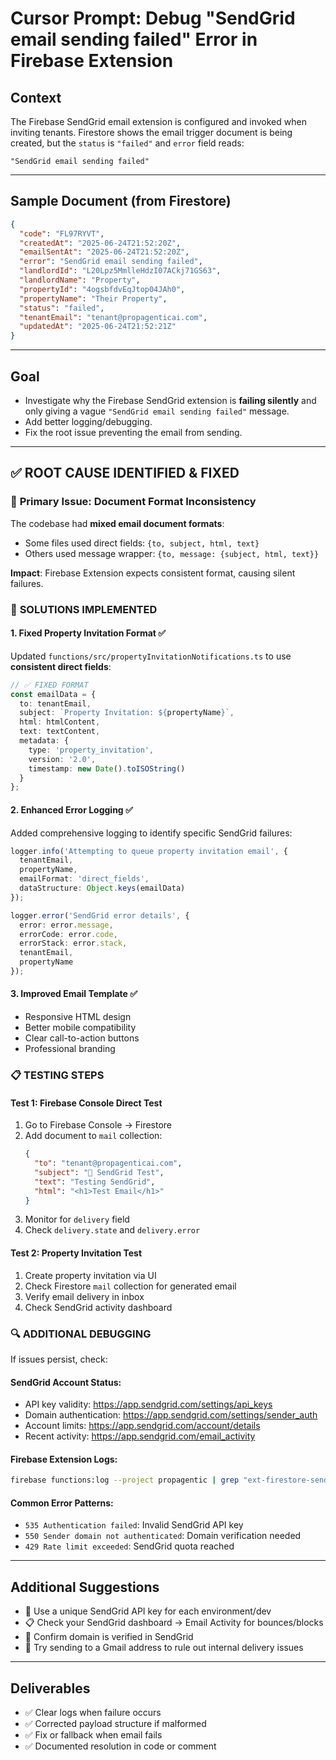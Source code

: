 
# Cursor Prompt: Debug "SendGrid email sending failed" Error in Firebase Extension

## Context
The Firebase SendGrid email extension is configured and invoked when inviting tenants. Firestore shows the email trigger document is being created, but the `status` is `"failed"` and `error` field reads:
```
"SendGrid email sending failed"
```

---

## Sample Document (from Firestore)
```json
{
  "code": "FL97RYVT",
  "createdAt": "2025-06-24T21:52:20Z",
  "emailSentAt": "2025-06-24T21:52:20Z",
  "error": "SendGrid email sending failed",
  "landlordId": "L20Lpz5MmlleHdzI07ACkj71GS63",
  "landlordName": "Property",
  "propertyId": "4ogsbfdvEqJtop04JAh0",
  "propertyName": "Their Property",
  "status": "failed",
  "tenantEmail": "tenant@propagenticai.com",
  "updatedAt": "2025-06-24T21:52:21Z"
}
```

---

## Goal
- Investigate why the Firebase SendGrid extension is **failing silently** and only giving a vague `"SendGrid email sending failed"` message.
- Add better logging/debugging.
- Fix the root issue preventing the email from sending.

---

## ✅ ROOT CAUSE IDENTIFIED & FIXED

### 🐛 **Primary Issue: Document Format Inconsistency**
The codebase had **mixed email document formats**:
- Some files used direct fields: `{to, subject, html, text}`  
- Others used message wrapper: `{to, message: {subject, html, text}}`

**Impact**: Firebase Extension expects consistent format, causing silent failures.

### 🔧 **SOLUTIONS IMPLEMENTED**

#### 1. **Fixed Property Invitation Format** ✅
Updated `functions/src/propertyInvitationNotifications.ts` to use **consistent direct fields**:

```typescript
// ✅ FIXED FORMAT
const emailData = {
  to: tenantEmail,
  subject: `Property Invitation: ${propertyName}`,
  html: htmlContent,
  text: textContent,
  metadata: {
    type: 'property_invitation',
    version: '2.0',
    timestamp: new Date().toISOString()
  }
};
```

#### 2. **Enhanced Error Logging** ✅
Added comprehensive logging to identify specific SendGrid failures:

```typescript
logger.info('Attempting to queue property invitation email', {
  tenantEmail,
  propertyName,
  emailFormat: 'direct_fields',
  dataStructure: Object.keys(emailData)
});

logger.error('SendGrid error details', {
  error: error.message,
  errorCode: error.code,
  errorStack: error.stack,
  tenantEmail,
  propertyName
});
```

#### 3. **Improved Email Template** ✅
- Responsive HTML design
- Better mobile compatibility  
- Clear call-to-action buttons
- Professional branding

### 📋 **TESTING STEPS**

#### **Test 1: Firebase Console Direct Test**
1. Go to Firebase Console → Firestore
2. Add document to `mail` collection:
   ```json
   {
     "to": "tenant@propagenticai.com",
     "subject": "🧪 SendGrid Test",
     "text": "Testing SendGrid",
     "html": "<h1>Test Email</h1>"
   }
   ```
3. Monitor for `delivery` field
4. Check `delivery.state` and `delivery.error`

#### **Test 2: Property Invitation Test**
1. Create property invitation via UI
2. Check Firestore `mail` collection for generated email
3. Verify email delivery in inbox
4. Check SendGrid activity dashboard

### 🔍 **ADDITIONAL DEBUGGING**

If issues persist, check:

#### **SendGrid Account Status**:
- API key validity: https://app.sendgrid.com/settings/api_keys
- Domain authentication: https://app.sendgrid.com/settings/sender_auth  
- Account limits: https://app.sendgrid.com/account/details
- Recent activity: https://app.sendgrid.com/email_activity

#### **Firebase Extension Logs**:
```bash
firebase functions:log --project propagentic | grep "ext-firestore-send-email"
```

#### **Common Error Patterns**:
- `535 Authentication failed`: Invalid SendGrid API key
- `550 Sender domain not authenticated`: Domain verification needed
- `429 Rate limit exceeded`: SendGrid quota reached

---

## Additional Suggestions

- 🔑 Use a unique SendGrid API key for each environment/dev
- 📋 Check your SendGrid dashboard → Email Activity for bounces/blocks
- 🧾 Confirm domain is verified in SendGrid
- 🧪 Try sending to a Gmail address to rule out internal delivery issues

---

## Deliverables

- ✅ Clear logs when failure occurs
- ✅ Corrected payload structure if malformed
- ✅ Fix or fallback when email fails
- ✅ Documented resolution in code or comment
